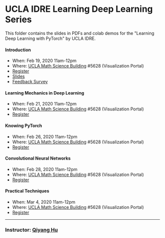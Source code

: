 # UCLA IDRE Learning Deep Learning Series

This folder contains the slides in PDFs and colab demos for the "Learning Deep Learning with PyTorch" by UCLA IDRE.

#### Introduction

 - When: Feb 19, 2020 11am-12pm 
 - Where: [UCLA Math Science Building](https://goo.gl/maps/ryeJd6sVpkCNkF5u6) #5628 (Visualization Portal)
 - [Register](https://idre.ucla.edu/calendar-event/learning-deep-learning-pytorch-1-introduction)
 - [Slides](https://huqy.github.io/learning-deep-learning-pytorch/1_DL_Intro.pdf)
 - [Feedback Survey](http://bit.ly/IDRE208)


#### Learning Mechanics in Deep Learning
- When: Feb 21, 2020 11am-12pm
- Where: [UCLA Math Science Building](https://goo.gl/maps/ryeJd6sVpkCNkF5u6) #5628 (Visualization Portal)
- [Register](https://idre.ucla.edu/calendar-event/learning-deep-learning-with-pytorch-2-mechanics-of-deep-learning)
<!--
 - [Slides](https://huqy.github.io/idre_learning_machine_learning/2_ML_Classification.pdf)
 - [Feedback Survey](http://bit.ly/IDRE209)
-->

#### Knowing PyTorch 
- When: Feb 26, 2020 11am-12pm
- Where: [UCLA Math Science Building](https://goo.gl/maps/ryeJd6sVpkCNkF5u6) #5628 (Visualization Portal)
- [Register](https://idre.ucla.edu/calendar-event/learning-deep-learning-with-pytorch-3-using-pytorch/)
<!--
 - [Slides](https://huqy.github.io/idre_learning_machine_learning/3_DL_general.pdf)
 - Colab Demos: [Dogs-vs-Cats Challenge (Plain)](https://colab.research.google.com/github/huqy/idre_learning_machine_learning/blob/master/3_dogs_vs_cats_plain.ipynb)
 - [Feedback Survey](http://bit.ly/IDRE210)
-->

#### Convolutional Neural Networks
- When: Feb 28, 2020 11am-12pm
- Where: [UCLA Math Science Building](https://goo.gl/maps/ryeJd6sVpkCNkF5u6) #5628 (Visualization Portal)
- [Register](https://idre.ucla.edu/calendar-event/learning-deep-learning-with-pytorch-4-convolutional-neural-networks/)
<!--
 - [Slides](https://huqy.github.io/idre_learning_machine_learning/4_DL_adv.pdf)
 - Colab Demos: [Dogs-vs-Cats Challenge (Data Augmentation)](https://colab.research.google.com/github/huqy/idre_learning_machine_learning/blob/master/4_dogs_vs_cats_DataAug.ipynb), [Dogs-vs-Cats Challenge (MobileNet)](https://colab.research.google.com/github/huqy/idre_learning_machine_learning/blob/master/4_dogs_vs_cats_mobilenet.ipynb)
 - [Feedback Survey](http://bit.ly/IDRE211)
 -->

#### Practical Techniques
- When: Mar 4, 2020 11am-12pm
- Where: [UCLA Math Science Building](https://goo.gl/maps/ryeJd6sVpkCNkF5u6) #5628 (Visualization Portal)
- [Register](https://idre.ucla.edu/calendar-event/learning-deep-learning-with-pytorch-5-transfer-learning/)
<!--
 - [Slides](https://huqy.github.io/idre_learning_machine_learning/4_DL_adv.pdf)
 - Colab Demos: [Dogs-vs-Cats Challenge (Data Augmentation)](https://colab.research.google.com/github/huqy/idre_learning_machine_learning/blob/master/4_dogs_vs_cats_DataAug.ipynb), [Dogs-vs-Cats Challenge (MobileNet)](https://colab.research.google.com/github/huqy/idre_learning_machine_learning/blob/master/4_dogs_vs_cats_mobilenet.ipynb)
 - [Feedback Survey](http://bit.ly/IDRE212)
 -->
---

### Instructor: [Qiyang Hu](mailto:huqy@idre.ucla.edu)
